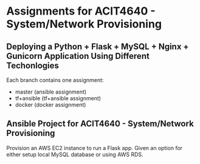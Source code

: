 # Assignments for ACIT4640 - System/Network Provisioning

## Deploying a Python + Flask + MySQL + Nginx + Gunicorn Application Using Different Techonlogies

Each branch contains one assignment:

- master (ansible assignment)
- tf+ansible (tf+ansible assignment)
- docker (docker assignment)

## Ansible Project for ACIT4640 - System/Network Provisioning

Provision an AWS EC2 instance to run a Flask app. Given an option for either setup local MySQL database or using AWS RDS.
